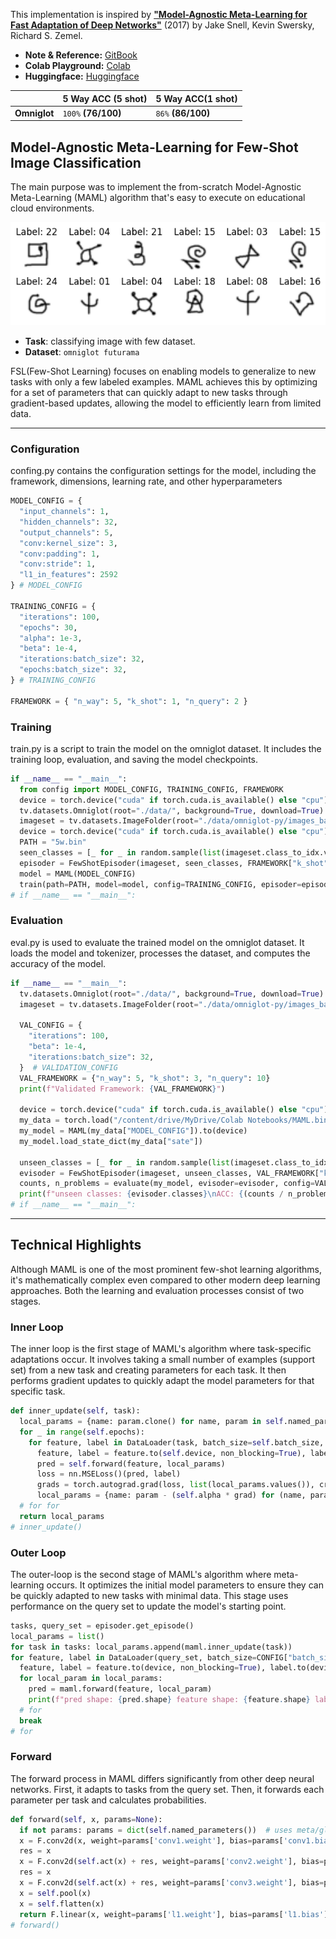 This implementation is inspired by [**"Model-Agnostic Meta-Learning for Fast Adaptation of Deep Networks"**](https://arxiv.org/abs/1703.05175) (2017) by Jake Snell, Kevin Swersky, Richard S. Zemel.
* **Note & Reference:** [GitBook](https://lif31up.gitbook.io/lif31up/few-shot-learning/model-agnostic-meta-learning-for-fast-adaptation-of-deep-networks)
* **Colab Playground:** [Colab](https://colab.research.google.com/drive/1ZmtP8rMZsSN_yA6tz3IKQU0ECXeAI018?usp=sharing)
* **Huggingface:** [Huggingface](https://huggingface.co/lif31up/model-agnostic-meta-learning)

|            | 5 Way ACC (5 shot)  | 5 Way ACC(1 shot)  |
|------------|---------------------|--------------------|
|**Omniglot**| `100%` **(76/100)** | `86%` **(86/100)** |

## Model-Agnostic Meta-Learning for Few-Shot Image Classification
The main purpose was to implement the from-scratch Model-Agnostic Meta-Learning (MAML) algorithm that's easy to execute on educational cloud environments.

![img_1.png](img_1.png)

* **Task**: classifying image with few dataset.
* **Dataset**: `omniglot futurama`

FSL(Few-Shot Learning) focuses on enabling models to generalize to new tasks with only a few labeled examples. 
MAML achieves this by optimizing for a set of parameters that can quickly adapt to new tasks through gradient-based updates, allowing the model to efficiently learn from limited data.

---
### Configuration
confing.py contains the configuration settings for the model, including the framework, dimensions, learning rate, and other hyperparameters

```python
MODEL_CONFIG = {
  "input_channels": 1,
  "hidden_channels": 32,
  "output_channels": 5,
  "conv:kernel_size": 3,
  "conv:padding": 1,
  "conv:stride": 1,
  "l1_in_features": 2592
} # MODEL_CONFIG

TRAINING_CONFIG = {
  "iterations": 100,
  "epochs": 30,
  "alpha": 1e-3,
  "beta": 1e-4,
  "iterations:batch_size": 32,
  "epochs:batch_size": 32,
} # TRAINING_CONFIG

FRAMEWORK = { "n_way": 5, "k_shot": 1, "n_query": 2 }
```
### Training
train.py is a script to train the model on the omniglot dataset. It includes the training loop, evaluation, and saving the model checkpoints.
```python
if __name__ == "__main__":
  from config import MODEL_CONFIG, TRAINING_CONFIG, FRAMEWORK
  device = torch.device("cuda" if torch.cuda.is_available() else "cpu")
  tv.datasets.Omniglot(root="./data/", background=True, download=True)
  imageset = tv.datasets.ImageFolder(root="./data/omniglot-py/images_background/Futurama")
  device = torch.device("cuda" if torch.cuda.is_available() else "cpu")
  PATH = "5w.bin"
  seen_classes = [_ for _ in random.sample(list(imageset.class_to_idx.values()), FRAMEWORK["n_way"])]
  episoder = FewShotEpisoder(imageset, seen_classes, FRAMEWORK["k_shot"], FRAMEWORK["n_query"], transform)
  model = MAML(MODEL_CONFIG)
  train(path=PATH, model=model, config=TRAINING_CONFIG, episoder=episoder, device=device)
# if __name__ == "__main__":
```
### Evaluation
eval.py is used to evaluate the trained model on the omniglot dataset. It loads the model and tokenizer, processes the dataset, and computes the accuracy of the model.
```python
if __name__ == "__main__":
  tv.datasets.Omniglot(root="./data/", background=True, download=True)
  imageset = tv.datasets.ImageFolder(root="./data/omniglot-py/images_background/Futurama")

  VAL_CONFIG = {
    "iterations": 100,
    "beta": 1e-4,
    "iterations:batch_size": 32,
  }  # VALIDATION_CONFIG
  VAL_FRAMEWORK = {"n_way": 5, "k_shot": 3, "n_query": 10}
  print(f"Validated Framework: {VAL_FRAMEWORK}")

  device = torch.device("cuda" if torch.cuda.is_available() else "cpu")
  my_data = torch.load("/content/drive/MyDrive/Colab Notebooks/MAML.bin", map_location=device, weights_only=False)
  my_model = MAML(my_data["MODEL_CONFIG"]).to(device)
  my_model.load_state_dict(my_data["sate"])

  unseen_classes = [_ for _ in random.sample(list(imageset.class_to_idx.values()), my_data["FRAMEWORK"]["n_way"])]
  evisoder = FewShotEpisoder(imageset, unseen_classes, VAL_FRAMEWORK["k_shot"], VAL_FRAMEWORK["n_query"], transform, True)
  counts, n_problems = evaluate(my_model, evisoder=evisoder, config=VAL_CONFIG, device=device, logging=True)
  print(f"unseen classes: {evisoder.classes}\nACC: {(counts / n_problems):.2f}({counts}/{n_problems})")
# if __name__ == "__main__":
```
---
## Technical Highlights
Although MAML is one of the most prominent few-shot learning algorithms, it's mathematically complex even compared to other modern deep learning approaches. Both the learning and evaluation processes consist of two stages.

### Inner Loop
The inner loop is the first stage of MAML's algorithm where task-specific adaptations occur. It involves taking a small number of examples (support set) from a new task and creating parameters for each task. It then performs gradient updates to quickly adapt the model parameters for that specific task.

```python
def inner_update(self, task):
  local_params = {name: param.clone() for name, param in self.named_parameters()}
  for _ in range(self.epochs):
    for feature, label in DataLoader(task, batch_size=self.batch_size, shuffle=True, num_workers=4, pin_memory=True):
      feature, label = feature.to(self.device, non_blocking=True), label.to(self.device, non_blocking=True)
      pred = self.forward(feature, local_params)
      loss = nn.MSELoss()(pred, label)
      grads = torch.autograd.grad(loss, list(local_params.values()), create_graph=True)
      local_params = {name: param - (self.alpha * grad) for (name, param), grad in zip(local_params.items(), grads)}
  # for for
  return local_params
# inner_update()
```
### Outer Loop
The outer-loop is the second stage of MAML's algorithm where meta-learning occurs. It optimizes the initial model parameters to ensure they can be quickly adapted to new tasks with minimal data. This stage uses performance on the query set to update the model's starting point.

```python
tasks, query_set = episoder.get_episode()
local_params = list()
for task in tasks: local_params.append(maml.inner_update(task))
for feature, label in DataLoader(query_set, batch_size=CONFIG["batch_size"], shuffle=True, pin_memory=True, num_workers=4):
  feature, label = feature.to(device, non_blocking=True), label.to(device, non_blocking=True)
  for local_param in local_params:
    pred = maml.forward(feature, local_param)
    print(f"pred shape: {pred.shape} feature shape: {feature.shape} label shape: {label.shape}")
  # for
  break
# for
```

### Forward
The forward process in MAML differs significantly from other deep neural networks. First, it adapts to tasks from the query set. Then, it forwards each parameter per task and calculates probabilities.

```python
def forward(self, x, params=None):
  if not params: params = dict(self.named_parameters())  # uses meta/global params when local params not given
  x = F.conv2d(x, weight=params['conv1.weight'], bias=params['conv1.bias'], padding=self.config["conv:padding"], stride=self.config["conv:stride"])
  res = x
  x = F.conv2d(self.act(x) + res, weight=params['conv2.weight'], bias=params['conv2.bias'], padding=self.config["conv:padding"], stride=self.config["conv:stride"])
  res = x
  x = F.conv2d(self.act(x) + res, weight=params['conv3.weight'], bias=params['conv3.bias'], padding=self.config["conv:padding"], stride=self.config["conv:stride"])
  x = self.pool(x)
  x = self.flatten(x)
  return F.linear(x, weight=params['l1.weight'], bias=params['l1.bias'])
# forward()
```